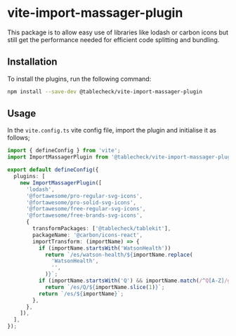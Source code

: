 # vite-import-massager-plugin

This package is to allow easy use of libraries like lodash or carbon icons but still get the performance needed for efficient code splitting and bundling.

## Installation

To install the plugins, run the following command:

```sh
npm install --save-dev @tablecheck/vite-import-massager-plugin
```

## Usage

In the `vite.config.ts` vite config file, import the plugin and initialise it as follows;

```ts
import { defineConfig } from 'vite';
import ImportMassagerPlugin from '@tablecheck/vite-import-massager-plugin';

export default defineConfig({
  plugins: [
    new ImportMassagerPlugin([
      'lodash',
      '@fortawesome/pro-regular-svg-icons',
      '@fortawesome/pro-solid-svg-icons',
      '@fortawesome/free-regular-svg-icons',
      '@fortawesome/free-brands-svg-icons',
      {
        transformPackages: ['@tablecheck/tablekit'],
        packageName: '@carbon/icons-react',
        importTransform: (importName) => {
          if (importName.startsWith('WatsonHealth'))
            return `/es/watson-health/${importName.replace(
              'WatsonHealth',
              '',
            )}`;
          if (importName.startsWith('Q') && importName.match(/^Q[A-Z]/g))
            return `/es/Q/${importName.slice(1)}`;
          return `/es/${importName}`;
        },
      },
    ]),
  ],
});
```
